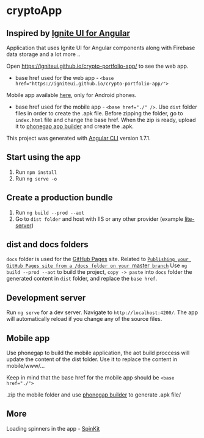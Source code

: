 
# cryptoApp

## Inspired by [Ignite UI for Angular](https://github.com/IgniteUI/igniteui-angular)

Application that uses Ignite UI for Angular components along with Firebase data storage and a lot more ..

Open https://igniteui.github.io/crypto-portfolio-app/ to see the web app.
 - base href used for the web app - `<base href="https://igniteui.github.io/crypto-portfolio-app/">`

Mobile app available [here](https://drive.google.com/drive/folders/1ooju9wTa-ttdkW_NJJPKkaVtPpMMJTmk?usp=sharing), only for Android phones.
 - base href used for the mobile app - `<base href="./" />`. Use `dist` folder files in order to create the .apk file. Before zipping the folder, go to `index.html` file and change the base href. When the zip is ready, upload it to [phonegap app builder](https://build.phonegap.com/apps) and create the .apk.

This project was generated with [Angular CLI](https://github.com/angular/angular-cli) version 1.7.1.

## Start using the app
1. Run `npm install`
2. Run `ng serve -o`

## Create a production bundle
1. Run `ng build --prod --aot`
2. Go to `dist folder` and host with IIS or any other provider (example [lite-server](https://github.com/johnpapa/lite-server#global-installation))

## dist and docs folders

`docs` folder is used for the [GitHub Pages](https://igniteui.github.io/crypto-portfolio-app/) site. Related to [`Publishing your GitHub Pages site from a /docs folder on your `master` branch`](https://igniteui.github.io/crypto-portfolio-app/)
Use `ng build --prod --aot` to build the project, `copy -> paste` into `docs` folder the generated content in `dist` folder, and replace the `base href`.

## Development server

Run `ng serve` for a dev server. Navigate to `http://localhost:4200/`. The app will automatically reload if you change any of the source files.

## Mobile app

Use phonegap to build the mobile application, the aot build proccess will update the content of the dist folder. Use it to replace the content in mobile/www/...

Keep in mind that the base href for the mobile app should be `<base href="./">`

.zip the mobile folder and use [phonegap builder](https://build.phonegap.com/apps/) to generate .apk file/

## More

Loading spinners in the app - [SpinKit](https://github.com/tobiasahlin/SpinKit)
